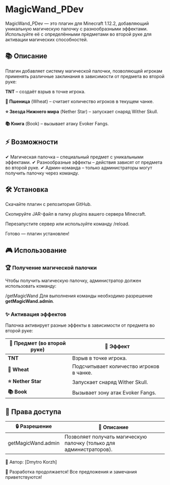 # MagicWand_PDev

MagicWand_PDev — это плагин для Minecraft 1.12.2, добавляющий уникальную магическую палочку с разнообразными эффектами. Используйте её с определёнными предметами во второй руке для активации магических способностей.

## 📚 Описание
Плагин добавляет систему магической палочки, позволяющей игрокам применять различные заклинания в зависимости от предмета во второй руке:

**TNT** – создаёт взрыв в точке игрока.

**🌾 Пшеница** (Wheat) – считает количество игроков в текущем чанке.

**⭐ Звезда Нижнего мира** (Nether Star) – запускает снаряд Wither Skull.

**📚 Книга** (Book) – вызывает атаку Evoker Fangs.

## ⚡ Возможности
✔ Магическая палочка – специальный предмет с уникальными эффектами.
✔ Разнообразные эффекты – действия зависят от предмета во второй руке.
✔ Админ-команда – только администраторы могут получить палочку через команду.

## 🛠 Установка
Скачайте плагин с репозитория GitHub.

Скопируйте JAR-файл в папку plugins вашего сервера Minecraft.

Перезапустите сервер или используйте команду /reload.

Готово — плагин установлен!

## 🎮 Использование
### 🏆 Получение магической палочки
Чтобы получить магическую палочку, администратор должен использовать команду:

/getMagicWand
Для выполнения команды необходимо разрешение **getMagicWand.admin**.

### ✨ Активация эффектов
Палочка активирует разные эффекты в зависимости от предмета во второй руке:

| 🎢 Предмет (во второй руке) | 🎉 Эффект |
|-----------------|--------------------------------|
| **TNT** | Взрыв в точке игрока.         |
| **🌾 Wheat** | Подсчитывает количество игроков в чанке. |
| **⭐ Nether Star** | Запускает снаряд Wither Skull. |
| **📚 Book** | Вызывает зону атак Evoker Fangs. |

## 🔑 Права доступа
| 🔒 Разрешение | 📌 Описание |
|-----------|--------|
| getMagicWand.admin | Позволяет получать магическую палочку (только для администраторов). |

📌 Автор: [Dmytro Korzh]

🚀 Разработка продолжается! Все предложения и замечания приветствуются!

